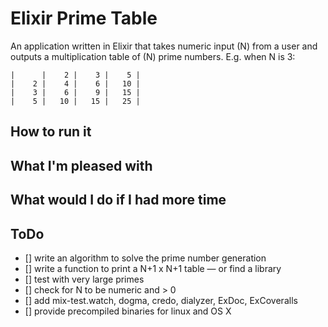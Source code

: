 # Elixir Prime Table

An application written in Elixir that takes numeric input (N) from a user and outputs a multiplication table of (N) prime numbers. E.g. when N is 3:

    |      |    2 |    3 |    5 |
    |    2 |    4 |    6 |   10 |
    |    3 |    6 |    9 |   15 |
    |    5 |   10 |   15 |   25 |

## How to run it

## What I'm pleased with

## What would I do if I had more time

## ToDo

- [] write an algorithm to solve the prime number generation
- [] write a function to print a N+1 x N+1 table — or find a library
- [] test with very large primes
- [] check for N to be numeric and > 0
- [] add mix-test.watch, dogma, credo, dialyzer, ExDoc, ExCoveralls
- [] provide precompiled binaries for linux and OS X

